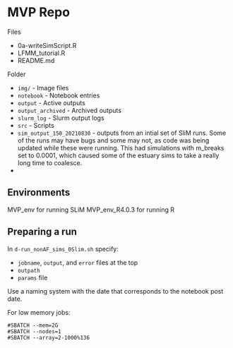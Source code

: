 # MVP Repo

Files
* 0a-writeSimScript.R
* LFMM_tutorial.R
* README.md 

Folder
* `img/` - Image files
* `notebook` - Notebook entries
* `output` - Active outputs
* `output_archived` - Archived outputs 
* `slurm_log` - Slurm output logs
* `src` - Scripts
* `sim_output_150_20210830` - outputs from an intial set of SliM runs. Some of the runs may have bugs and some may not, as code was being updated while these were running. This had simulations with m_breaks set to 0.0001, which caused some of the estuary sims to take a really long time to coalesce.
* 

## Environments
MVP_env for running SLiM
MVP_env_R4.0.3 for running R

## Preparing a run
In `d-run_nonAF_sims_0Slim.sh` specify:
* `jobname`, `output`, and `error` files at the top
* `outpath` 
* `params` file 

Use a naming system with the date that corresponds to the notebook post date.

For low memory jobs:
```
#SBATCH --mem=2G
#SBATCH --nodes=1
#SBATCH --array=2-1000%136
```
